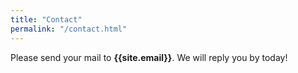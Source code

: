 ```yaml
---
title: "Contact"
permalink: "/contact.html"
---
```


<!-- @format -->

<p class="mb-4" style= "height: 70vh">Please send your mail to <b>{{site.email}}</b>. We will reply you by today!</p>
